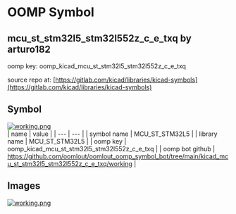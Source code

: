 # OOMP Symbol  
## mcu_st_stm32l5_stm32l552z_c_e_txq  by arturo182  
  
oomp key: oomp_kicad_mcu_st_stm32l5_stm32l552z_c_e_txq  
  
source repo at: [https://gitlab.com/kicad/libraries/kicad-symbols](https://gitlab.com/kicad/libraries/kicad-symbols)  
## Symbol  
  
[![working.png](working_600.png)](working.png)  
| name | value | 
| --- | --- | 
| symbol name | MCU_ST_STM32L5 | 
| library name | MCU_ST_STM32L5 | 
| oomp key | oomp_kicad_mcu_st_stm32l5_stm32l552z_c_e_txq | 
| oomp bot github | https://github.com/oomlout/oomlout_oomp_symbol_bot/tree/main/kicad_mcu_st_stm32l5_stm32l552z_c_e_txq/working | 
## Images  
  
[![working.png](working_140.png)](working.png)  
